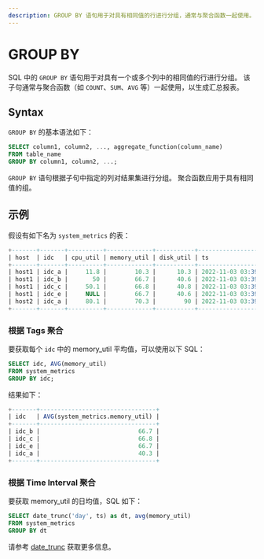 ```yaml
---
description: GROUP BY 语句用于对具有相同值的行进行分组，通常与聚合函数一起使用。
---
```


# GROUP BY

SQL 中的 `GROUP BY` 语句用于对具有一个或多个列中的相同值的行进行分组。
该子句通常与聚合函数（如 `COUNT`、`SUM`、`AVG` 等）一起使用，以生成汇总报表。

## Syntax

`GROUP BY` 的基本语法如下：

```sql
SELECT column1, column2, ..., aggregate_function(column_name)
FROM table_name
GROUP BY column1, column2, ...;
```

`GROUP BY` 语句根据子句中指定的列对结果集进行分组。
聚合函数应用于具有相同值的组。

## 示例

假设有如下名为 `system_metrics` 的表：

```sql
+-------+-------+----------+-------------+-----------+---------------------+
| host  | idc   | cpu_util | memory_util | disk_util | ts                  |
+-------+-------+----------+-------------+-----------+---------------------+
| host1 | idc_a |     11.8 |        10.3 |      10.3 | 2022-11-03 03:39:57 |
| host1 | idc_b |       50 |        66.7 |      40.6 | 2022-11-03 03:39:57 |
| host1 | idc_c |     50.1 |        66.8 |      40.8 | 2022-11-03 03:39:57 |
| host1 | idc_e |     NULL |        66.7 |      40.6 | 2022-11-03 03:39:57 |
| host2 | idc_a |     80.1 |        70.3 |        90 | 2022-11-03 03:39:57 |
+-------+-------+----------+-------------+-----------+---------------------+
```

### 根据 Tags 聚合

要获取每个 `idc` 中的 memory_util 平均值，可以使用以下 SQL：

```sql
SELECT idc, AVG(memory_util)
FROM system_metrics
GROUP BY idc;
```

结果如下：

```sql
+-------+---------------------------------+
| idc   | AVG(system_metrics.memory_util) |
+-------+---------------------------------+
| idc_b |                            66.7 |
| idc_c |                            66.8 |
| idc_e |                            66.7 |
| idc_a |                            40.3 |
+-------+---------------------------------+
```

### 根据 Time Interval 聚合

要获取 memory_util 的日均值，SQL 如下：

```sql
SELECT date_trunc('day', ts) as dt, avg(memory_util)
FROM system_metrics
GROUP BY dt
```

请参考 [date_trunc](./functions/overview.md#date_trunc) 获取更多信息。
